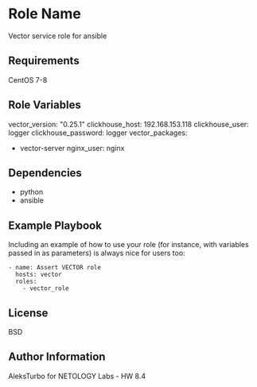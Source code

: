 Role Name
=========

Vector service role for ansible

Requirements
------------

CentOS 7-8

Role Variables
--------------

vector_version: "0.25.1"
clickhouse_host: 192.168.153.118
clickhouse_user: logger
clickhouse_password: logger
vector_packages:
  - vector-server
nginx_user: nginx

Dependencies
------------

- python
- ansible


Example Playbook
----------------

Including an example of how to use your role (for instance, with variables passed in as parameters) is always nice for users too:

    - name: Assert VECTOR role
      hosts: vector
      roles:
        - vector_role

License
-------

BSD

Author Information
------------------

AleksTurbo for NETOLOGY Labs - HW 8.4
